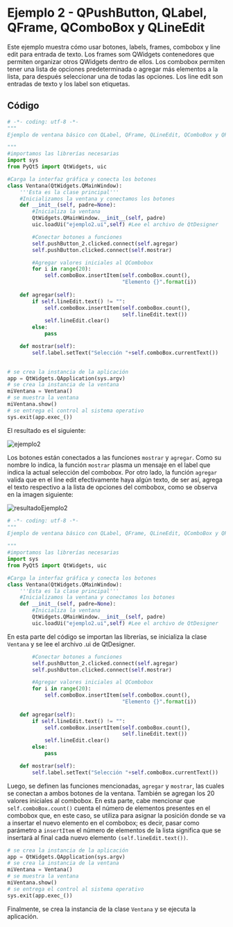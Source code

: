 # Ejemplo 2 - QPushButton, QLabel, QFrame, QComboBox y QLineEdit
Este ejemplo muestra cómo usar botones, labels, frames, combobox y line edit para entrada de texto. Los frames som QWidgets contenedores que permiten organizar otros QWidgets dentro de ellos. Los combobox permiten tener una lista de opciones predeterminada o agregar más elementos a la lista, para después seleccionar una de todas las opciones. Los line edit son entradas de texto y los label son etiquetas.

## Código
```python
# -*- coding: utf-8 -*-
"""
Ejemplo de ventana básico con QLabel, QFrame, QLineEdit, QComboBox y QPushButton

"""
#importamos las librerías necesarias
import sys
from PyQt5 import QtWidgets, uic

#Carga la interfaz gráfica y conecta los botones
class Ventana(QtWidgets.QMainWindow):
    '''Esta es la clase principal'''
    #Inicializamos la ventana y conectamos los botones
    def __init__(self, padre=None):
        #Inicializa la ventana
        QtWidgets.QMainWindow.__init__(self, padre)
        uic.loadUi("ejemplo2.ui",self) #Lee el archivo de QtDesigner

        #Conectar botones a funciones
        self.pushButton_2.clicked.connect(self.agregar)
        self.pushButton.clicked.connect(self.mostrar)

        #Agregar valores iniciales al QCombobox
        for i in range(20):
            self.comboBox.insertItem(self.comboBox.count(),
                                     "Elemento {}".format(i))
        
    def agregar(self):
        if self.lineEdit.text() != "":
            self.comboBox.insertItem(self.comboBox.count(),
                                     self.lineEdit.text())
            self.lineEdit.clear()
        else:
            pass

    def mostrar(self):
        self.label.setText("Selección "+self.comboBox.currentText())
        

# se crea la instancia de la aplicación
app = QtWidgets.QApplication(sys.argv)
# se crea la instancia de la ventana
miVentana = Ventana()
# se muestra la ventana 
miVentana.show()
# se entrega el control al sistema operativo
sys.exit(app.exec_())
```
El resultado es el siguiente:

![ejemplo2](https://user-images.githubusercontent.com/58320351/111415497-07e8de80-86b0-11eb-95ec-ef320376944f.png)

Los botones están conectados a las funciones `mostrar` y `agregar`. Como su nombre lo indica, la función `mostrar` plasma un mensaje en el label que indica la actual selección del combobox. Por otro lado, la función `agregar` valida que en el line edit efectivamente haya algún texto, de ser así, agrega el texto respectivo a la lista de opciones del combobox, como se observa en la imagen siguiente:

![resultadoEjemplo2](https://user-images.githubusercontent.com/58320351/111416247-8e51f000-86b1-11eb-88c5-0b8f66b4cfe5.png)

```python
# -*- coding: utf-8 -*-
"""
Ejemplo de ventana básico con QLabel, QFrame, QLineEdit, QComboBox y QPushButton

"""
#importamos las librerías necesarias
import sys
from PyQt5 import QtWidgets, uic

#Carga la interfaz gráfica y conecta los botones
class Ventana(QtWidgets.QMainWindow):
    '''Esta es la clase principal'''
    #Inicializamos la ventana y conectamos los botones
    def __init__(self, padre=None):
        #Inicializa la ventana
        QtWidgets.QMainWindow.__init__(self, padre)
        uic.loadUi("ejemplo2.ui",self) #Lee el archivo de QtDesigner
```
En esta parte del código se importan las librerías, se inicializa la clase `Ventana` y se lee el archivo .ui de QtDesigner.

```python
        #Conectar botones a funciones
        self.pushButton_2.clicked.connect(self.agregar)
        self.pushButton.clicked.connect(self.mostrar)

        #Agregar valores iniciales al QCombobox
        for i in range(20):
            self.comboBox.insertItem(self.comboBox.count(),
                                     "Elemento {}".format(i))
        
    def agregar(self):
        if self.lineEdit.text() != "":
            self.comboBox.insertItem(self.comboBox.count(),
                                     self.lineEdit.text())
            self.lineEdit.clear()
        else:
            pass

    def mostrar(self):
        self.label.setText("Selección "+self.comboBox.currentText())
```
Luego, se definen las funciones mencionadas, `agregar` y `mostrar`, las cuales se conectan a ambos botones de la ventana. También se agregan los 20 valores iniciales al combobox. En esta parte, cabe mencionar que `self.comboBox.count()` cuenta el número de elementos presentes en el combobox que, en este caso, se utiliza para asignar la posición donde se va a insertar el nuevo elemento en el combobox; es decir, pasar como parámetro a `insertItem` el número de elementos de la lista significa que se insertará al final cada nuevo elemento `(self.lineEdit.text())`.

```python
# se crea la instancia de la aplicación
app = QtWidgets.QApplication(sys.argv)
# se crea la instancia de la ventana
miVentana = Ventana()
# se muestra la ventana 
miVentana.show()
# se entrega el control al sistema operativo
sys.exit(app.exec_())
```
Finalmente, se crea la instancia de la clase `Ventana` y se ejecuta la aplicación.
